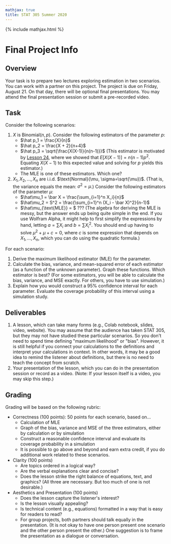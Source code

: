 ```yaml
---
mathjax: true
title: STAT 305 Summer 2020
---
```


{% include mathjax.html %}

# Final Project Info

## Overview

Your task is to prepare two lectures exploring estimation in two scenarios. You can work with a partner on this project. 
The project is due on Friday, August 21. On that day, there will be optional final presentations. You may attend the 
final presentation session or submit a pre-recorded video.

## Task

Consider the following scenarios:

1. $X$ is $\text{Binomial}(n, p)$. Consider the following estimators of the parameter $p$:
    - $\hat p_1 = \frac{X}{n}$
    - $\hat p_2 = \frac{X + 2}{n+4}$
    - $\hat p_3 = \sqrt{\frac{X(X-1)}{n(n-1)}}$ (This estimator is motivated by [Lesson 24](https://dlsun.github.io/probability/lotus.html), 
    where we showed that $E[X(X-1)] = n(n-1)p^2$. Equating $X(X-1)$ to this expected value and solving for $p$ yields this estimator.)
    - The MLE is one of these estimators. Which one?
2. $X_1, X_2, \ldots, X_n$ are i.i.d. $\text{Normal}(\mu, \sigma=\sqrt{\mu})$. (That is, the variance equals the mean: $\sigma^2 = \mu$.) 
Consider the following estimators of the parameter $\mu$:
    - $\hat\mu_1 = \bar X = \frac{\sum_{i=1}^n X_i}{n}$
    - $\hat\mu_2 = S^2 = \frac{\sum_{i=1}^n (X_i - \bar X)^2}{n-1}$
    - $\hat\mu_{\text{MLE}} = $ ??? (The algebra for deriving the MLE is messy, but 
    the answer ends up being quite simple in the end. If you use Wolfram Alpha, it might 
    help to first simplify the expressions by hand, letting $a = \sum X_i$ and $b = \sum X_i^2$. 
    You should end up having to solve $\mu^2 + \mu + c = 0$, where $c$ is some expression 
    that depends on $X_1, ..., X_n$, which you can do using the quadratic formula.)
    
For each scenario:

1. Derive the maximum likelihood estimator (MLE) for the parameter.
2. Calculate the bias, variance, and mean-squared error of each estimator (as a function of the unknown parameter). Graph these functions. 
Which estimator is best? (For some estimators, you will be able to calculate the bias, variance, and MSE exactly. For others, 
you have to use simulation.)
3. Explain how you would construct a 95% confidence interval for each parameter. Evaluate the coverage probability of this interval 
using a simulation study.
    
## Deliverables

1. A lesson, which can take many forms (e.g., Colab notebook, slides, video, website). You may assume that the 
audience has taken STAT 305, but they may not have studied these particular scenarios. So you don't need to spend 
time defining "maximum likelihood" or "bias". However, it is still helpful if you connect your calculations to the 
definitions and interpret your calculations in context. In other words, it may be a good idea to remind the 
listener about definitions, but there is no need to teach the concept from scratch.
2. Your presentation of the lesson, which you can do in the presentation session or record as a video. (Note: If your lesson 
itself is a video, you may skip this step.)

## Grading

Grading will be based on the following rubric:

- Correctness (100 points): 50 points for each scenario, based on...
    - Calculation of MLE
    - Graph of the bias, variance and MSE of the three estimators, either by calculation or by simulation
    - Construct a reasonable confidence interval and evaluate its coverage probability in a simulation
    - It is possible to go above and beyond and earn extra credit, if you do additional work related to these scenarios.
- Clarity (100 points)
    - Are topics ordered in a logical way?
    - Are the verbal explanations clear and concise?
    - Does the lesson strike the right balance of equations, text, and graphics? 
    (All three are necessary. But too much of one is not desirable.)
- Aesthetics and Presentation (100 points)
    - Does the lesson capture the listener's interest?
    - Is the lesson visually appealing?
    - Is technical content (e.g., equations) formatted in a way that is easy for readers to read?
    - For group projects, both partners should talk equally in the presentation. 
    (It is not okay to have one person present one scenario and the other person present the other.) 
    One suggestion is to frame the presentation as a dialogue or conversation.

